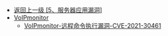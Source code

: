 - [返回上一级 [5、服务器应用漏洞]](/5、服务器应用漏洞)
- [VoIPmonitor](/5、服务器应用漏洞/VoIPmonitor/)
  - [VoIPmonitor-远程命令执行漏洞-CVE-2021-30461](/5、服务器应用漏洞/VoIPmonitor/VoIPmonitor-远程命令执行漏洞-CVE-2021-30461.md)
